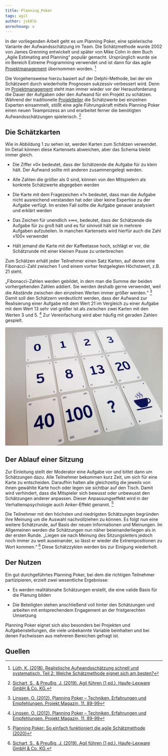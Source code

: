 ```yaml
---
title: Planning_Poker
tags: agil
author: jsk0lb
anrechnung: a
---
```


In der vorliegenden Arbeit geht es um Planning Poker, eine spielerische Variante der Aufwandsschätzung im Team. Die Schätzmethode wurde 2002 von James Grenning entwickelt und später von Mike Cohn in dem Buch „Agile Estimating and Planning“ populär gemacht. Ursprünglich wurde sie im Bereich Extreme Programming verwendet und ist dann für das agile [Projektmanagement](Projektmanagement.md) übernommen worden. [^3] 

Die Vorgehensweise hierzu basiert auf der Delphi-Methode, bei der ein Schätzwert durch wiederholte Prognosen sukzessiv verbessert wird. Denn im [Projektmanagement](Projektmanagement.md) steht man immer wieder vor der Herausforderung die Dauer der Aufgaben oder den Aufwand für ein Projekt zu schätzen. Während der traditionelle [Projektleiter](Projektleiter.md) die Schätzwerte bei einzelnen Experten einsammelt, stößt eine agile Führungskraft mittels Planning Poker einen neuen Teamprozess an und erarbeitet ferner die benötigten Aufwandsschätzungen spielerisch. [^4] 

## Die Schätzkarten

Wie in Abbildung 1 zu sehen ist, werden Karten zum Schätzen verwendet. Im Detail können diese Kartensets abweichen, aber das Schema bleibt immer gleich. 

* Die Ziffer »0« bedeutet, dass der Schätzende die Aufgabe für zu klein hält. Der Aufwand sollte mit anderen zusammengelegt werden. 

* Alle Zahlen die größer als 0 sind, können von den Mitspielern als konkrete Schätzwerte abgegeben werden

* Die Karte mit dem Fragezeichen »?« bedeutet, dass man die Aufgabe nicht ausreichend verstanden hat oder über keine Expertise zu der Aufgabe verfügt. Im ersten Fall sollte die Aufgabe genauer analysiert und erklärt werden

* Das Zeichen für unendlich »∞«, bedeutet, dass der Schätzende die Aufgabe für zu groß hält und es für sinnvoll hält sie in mehrere Aufgaben aufzuteilen. In manchen Kartensets wird hierfür auch die Zahl »100« verwendet

* Hält jemand die Karte mit der Kaffeetasse hoch, schlägt er vor, die Schätzrunde mit einer kleinen Pause zu unterbrechen

Zum Schätzen erhält jeder Teilnehmer einen Satz Karten, auf denen eine Fibonacci-Zahl zwischen 1 und einem vorher festgelegten Höchstwert, z.B. 21 steht.

„Fibonacci-Zahlen werden gebildet, in dem man die Summe der beiden vorhergehenden Zahlen addiert. Sie werden deshalb gerne verwendet, weil die Abstände zwischen den einzelnen Werten immer größer werden.“ [^2] Damit soll den Schätzern verdeutlicht werden, dass der Aufwand zur Realisierung einer Aufgabe mit dem Wert 21 im Vergleich zu einer Aufgabe mit dem Wert 13 sehr viel größer ist als zwischen zwei Karten mit den Werten 3 und 5. [^2] Zur Vereinfachung wird aber häufig mit geraden Zahlen gespielt.

![Beispielabbildung](Planning_Poker/Planning-Poker-einzelne-Karten.jpeg)


## Der Ablauf einer Sitzung

Zur Einleitung stellt der Moderator eine Aufgabe vor und bittet dann um Schätzungen dazu. Alle Teilnehmer bekommen kurz Zeit, um sich für eine Karte zu entscheiden. Daraufhin halten alle gleichzeitig die jeweils von ihnen gewählte Karte hoch oder legen sie sichtbar auf den Tisch. Damit wird verhindert, dass die Mitspieler sich bewusst oder unbewusst den Schätzungen anderer anpassen. Dieser Anpassungseffekt wird in der Verhaltenspsychologie auch Anker-Effekt genannt. [^1] 



Die Teilnehmer mit den höchsten und niedrigsten Schätzungen begründen ihre Meinung um die Auswahl nachvollziehen zu können. Es folgt nun eine weitere Schätzrunde, auf Basis der neuen Informationen und Meinungen. Im Allgemeinen werden die Schätzungen nun näher beieinanderliegen als in der ersten Runde. „Liegen sie nach Meinung des Sitzungsleiters jedoch noch immer zu weit auseinander, so lässt er wieder die Extrempositionen zu Wort kommen.“ [^4] Diese Schätzzyklen werden bis zur Einigung wiederholt. 

## Der Nutzen

Ein gut durchgeführtes Planning Poker, bei dem die richtigen Teilnehmer partizipieren, erzielt zwei wesentliche Ergebnisse: 

* Es werden realitätsnahe Schätzungen erstellt, die eine valide Basis für die Planung bilden

* Die Beteiligten stehen anschließend voll hinter den Schätzungen und arbeiten mit entsprechendem Engagement an der fristgerechten Umsetzung

Planning Poker eignet sich also besonders bei Projekten und Aufgabenstellungen, die viele unbekannte Variable beinhalten und bei denen Fachwissen aus mehreren Bereichen gefragt ist.


## Quellen

[^1]: [Planning Poker: So einfach funktioniert die agile Schätzmethode (2020)](https://www.youtube.com/watch?v=APDKb7Wo3gw)


[^2]: [Linssen, O. (2012). Planning Poker – Techniken, Erfahrungen und Empfehlungen. Projekt Magazin, 11, 89-99](https://www-1wiso-2net-1de-10000b9tf0051.han.ub.fau.de/dosearch/%3A3%3AFZS?searchlater=t&selectedNavigationPath=%3A3%3AFZS#PROJ__1068714) 

[^3]: [Lüth, K. (2018). Realistische Aufwandsschätzung schnell und systematisch. Teil 2: Welche Schätzmethode eignet sich am besten?](https://www.wiso-net.de/document/PROJ__1127854) 

[^4]: [Sichart, S., & Preußig, J. (2019). Agil führen (1 ed.). Haufe-Lexware GmbH & Co. KG.](https://www-1wiso-2net-1de-10000b9tf0053.han.ub.fau.de/document/HAUF__764d009b4faf0306a4059dc5f8cf111aaa5e9542) 



